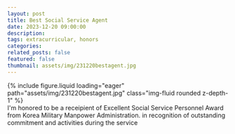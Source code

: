 ```yaml
---
layout: post
title: Best Social Service Agent
date: 2023-12-20 09:00:00
description:
tags: extracurricular, honors
categories:
related_posts: false
featured: false
thumbnail: assets/img/231220bestagent.jpg
---
```


<div class="row mt-3">
    <div class="col-sm mt-3 mt-md-0">
        {% include figure.liquid loading="eager" path="assets/img/231220bestagent.jpg" class="img-fluid rounded z-depth-1" %}
    </div>
</div>
I'm honored to be a receipient of Excellent Social Service Personnel Award from Korea Military Manpower Administration.
in recognition of outstanding commitment and activities during the service
